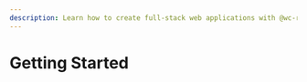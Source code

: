 ```yaml
---
description: Learn how to create full-stack web applications with @wc-rask.
---
```


# Getting Started
